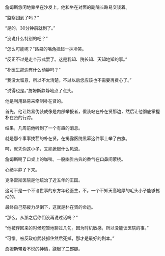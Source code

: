 詹姆斯悠闲地靠坐在沙发上。他和坐在对面的副院长路易交谈着。

“监察团到了吗？”

“是的，30分钟前就到了。”

“没说什么特别的吧？”

“怎么可能呢？”路易的嘴角挂起一抹冷笑。

“反正不过是走个形式罢了。这是我知、院长知、天知地知的事。”

“朴医生那边有什么动静吗？”

“我没太留意，所以不太清楚。不过以后您应该也不需要再费心了。”

“说得也是。”詹姆斯静静地点了点头。

他是利用路易来牵制朴在贤的。

首先，他让路易伪装成像是内部举报者，假装站在朴在贤那边，然后让他彻底掌握朴在贤的行踪。

结果，几周前他听到了一个有趣的消息。

就是那个事事找茬的朴在贤，在揭露医院黑幕这件事上举了白旗。

呵，就凭你这小子，又能掀起什么风浪。

詹姆斯喝了口桌上的咖啡。一股幽雅古典的香气在口鼻间萦绕。

心绪平静了下来。

克洛雷斯医院是他统治了近五年的王国。

这可不是一个不谙世事的东方年轻医生，不，一个不知天高地厚的毛头小子能够撼动的。

最终自己筋疲力尽倒下，这就是朴在贤的命运。

“那么，从那之后你们没再说过话吗？”

“他被俘回来的时候短暂地聊过几句。因为时机敏感，所以没能谈医院的事。”

“可惜。被反政府武装抓住然后死掉，那才是最好的剧本。”

詹姆斯带着不悦的神情，跷起了二郎腿。
